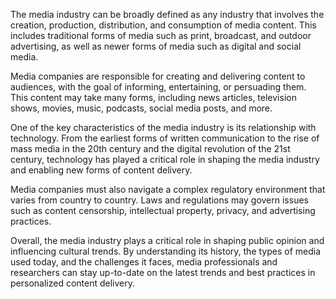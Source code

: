 
The media industry can be broadly defined as any industry that involves the creation, production, distribution, and consumption of media content. This includes traditional forms of media such as print, broadcast, and outdoor advertising, as well as newer forms of media such as digital and social media.

Media companies are responsible for creating and delivering content to audiences, with the goal of informing, entertaining, or persuading them. This content may take many forms, including news articles, television shows, movies, music, podcasts, social media posts, and more.

One of the key characteristics of the media industry is its relationship with technology. From the earliest forms of written communication to the rise of mass media in the 20th century and the digital revolution of the 21st century, technology has played a critical role in shaping the media industry and enabling new forms of content delivery.

Media companies must also navigate a complex regulatory environment that varies from country to country. Laws and regulations may govern issues such as content censorship, intellectual property, privacy, and advertising practices.

Overall, the media industry plays a critical role in shaping public opinion and influencing cultural trends. By understanding its history, the types of media used today, and the challenges it faces, media professionals and researchers can stay up-to-date on the latest trends and best practices in personalized content delivery.

